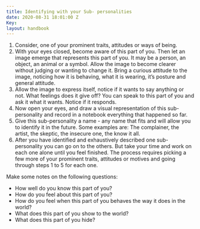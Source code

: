 ```yaml
---
title: Identifying with your Sub- personalities
date: 2020-08-31 18:01:00 Z
Key: 
layout: handbook
---
```


1. Consider, one of your prominent traits, attitudes or ways of being.
2. With your eyes closed, become aware of this part of you. Then let an image emerge that represents this part of you.  It may be a person, an object, an animal or a symbol. Allow the image to become clearer without judging or wanting to change it. Bring a curious attitude to the image, noticing how it is behaving, what it is wearing, it’s posture and general attitude. 
3. Allow the image to express itself, notice if it wants to say anything or not. What feelings does it give off? You can speak to this part of you and ask it what it wants. Notice if it responds. 
4. Now open your eyes, and draw a visual representation of this sub-personality and record in a notebook everything that happened so far. 
5. Give this sub-personality a name - any name that fits and will allow you to identify it in the future. Some examples are: The complainer, the artist, the skeptic, the insecure one, the know it all.
6. After you have identified and exhaustively described one sub-personality you can go on to the others. But take your time and work on each one alone until you feel finished. The process requires picking a few more of your prominent traits, attitudes or motives and going through steps 1 to 5 for each one. 

Make some notes on the following questions: 
* How well do you know this part of you? 
* How do you feel about this part of you? 
* How do you feel when this part of you behaves the way it does in the world?  
* What does this part of you show to the world? 
* What does this part of you hide?  





